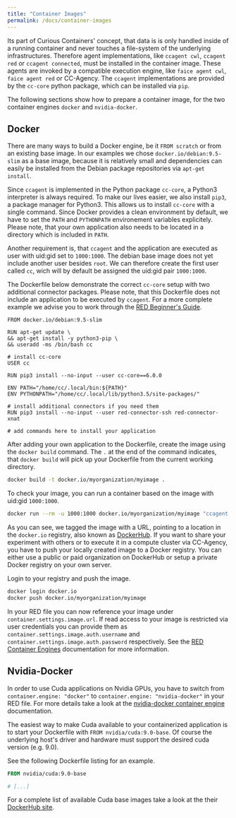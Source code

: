 ```yaml
---
title: "Container Images"
permalink: /docs/container-images
---
```


Its part of Curious Containers' concept, that data is is only handled inside of a running container and never touches a file-system of the underlying infrastructures. Therefore agent implementations, like `ccagent cwl`, `ccagent red` or `ccagent connected`, must be installed in the container image. These agents are invoked by a compatible execution engine, like `faice agent cwl`, `faice agent red` or CC-Agency. The `ccagent` implementations are provided by the `cc-core` python package, which can be installed via `pip`.

The following sections show how to prepare a container image, for the two container engines `docker` and `nvidia-docker`.


## Docker

There are many ways to build a Docker engine, be it `FROM scratch` or from an existing base image. In our examples we chose `docker.io/debian:9.5-slim` as a base image, because it is relatively small and dependencies can easily be installed from the Debian package repositories via `apt-get install`.

Since `ccagent` is implemented in the Python package `cc-core`, a Python3 interpreter is always required. To make our lives easier, we also install `pip3`, a package manager for Python3. This allows us to install `cc-core` with a single command. Since Docker provides a clean environment by default, we have to set the `PATH` and `PYTHONPATH` environement variables explicitely. Please note, that your own application also needs to be located in a directory which is included in `PATH`.

Another requirement is, that `ccagent` and the application are executed as user with uid:gid set to `1000:1000`. The debian base image does not yet include another user besides `root`. We can therefore create the first user called `cc`, wich will by default be assigned the uid:gid pair `1000:1000`.

The Dockerfile below demonstrate the correct `cc-core` setup with two additional connector packages. Please note, that this Dockerfile does not include an application to be executed by `ccagent`. For a more complete example we advise you to work through the [RED Beginner's Guide](/docs/red-beginners-guide).

```docker
FROM docker.io/debian:9.5-slim

RUN apt-get update \
&& apt-get install -y python3-pip \
&& useradd -ms /bin/bash cc

# install cc-core
USER cc

RUN pip3 install --no-input --user cc-core==6.0.0

ENV PATH="/home/cc/.local/bin:${PATH}"
ENV PYTHONPATH="/home/cc/.local/lib/python3.5/site-packages/"

# install additional connectors if you need them
RUN pip3 install --no-input --user red-connector-ssh red-connector-xnat

# add commands here to install your application
```

After adding your own application to the Dockerfile, create the image using the `docker build` command. The `.` at the end of the command indicates, that `docker build` will pick up your Dockerfile from the current working directory.

```bash
docker build -t docker.io/myorganization/myimage .
```

To check your image, you can run a container based on the image with uid:gid `1000:1000`.

```bash
docker run --rm -u 1000:1000 docker.io/myorganization/myimage "ccagent --version"
```

As you can see, we tagged the image with a URL, pointing to a location in the `docker.io` registry, also known as [DockerHub](https://hub.docker.com/). If you want to share your experiment with others or to execute it in a compute cluster via CC-Agency, you have to push your locally created image to a Docker registry. You can either use a public or paid organization on DockerHub or setup a private Docker registry on your own server.

Login to your registry and push the image.

```bash
docker login docker.io
docker push docker.io/myorganization/myimage
```

In your RED file you can now reference your image under `container.settings.image.url`. If read access to your image is restricted via user credentials you can provide them as `container.settings.image.auth.username` and `container.settings.image.auth.password` respectively. See the [RED Container Engines](/docs/red-container-engines) documentation for more information.


## Nvidia-Docker

In order to use Cuda applications on Nvidia GPUs, you have to switch from `container.engine: "docker"` to `container.engine: "nvidia-docker"` in your RED file. For more details take a look at the [nvidia-docker container engine](/docs/red-container-engines#nvidia-docker) documentation.

The easiest way to make Cuda available to your containerized application is to start your Dockerfile with `FROM nvidia/cuda:9.0-base`. Of course the underlying host's driver and hardware must support the desired cuda version (e.g. 9.0).

See the following Dockerfile listing for an example.

```Dockerfile
FROM nvidia/cuda:9.0-base

# [...]
```

For a complete list of available Cuda base images take a look at the their [DockerHub site](https://hub.docker.com/r/nvidia/cuda).
